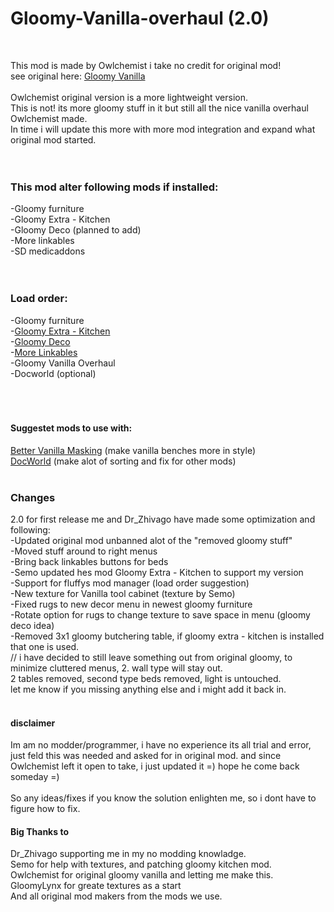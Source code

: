 # Gloomy-Vanilla-overhaul (2.0)

 <br /> 

This mod is made by Owlchemist i take no credit for original mod! <br /> 
see original here: [Gloomy Vanilla](https://steamcommunity.com/sharedfiles/filedetails/?id=1697864590) <br /> 
 <br /> 
Owlchemist original version is a more lightweight version. <br /> 
This is not! its more gloomy stuff in it but still all the nice vanilla overhaul Owlchemist made. <br /> 
In time i will update this more with more mod integration and expand what original mod started. <br /> 
 <br /> 
 <br /> 
### This mod alter following mods if installed: <br /> 
-Gloomy furniture <br /> 
-Gloomy Extra - Kitchen <br /> 
-Gloomy Deco (planned to add) <br /> 
-More linkables <br /> 
-SD medicaddons <br /> 
 <br /> 
 <br /> 
### Load order:
-Gloomy furniture <br /> 
-[Gloomy Extra - Kitchen](https://steamcommunity.com/sharedfiles/filedetails/?id=1730938407) <br /> 
-[Gloomy Deco](https://steamcommunity.com/sharedfiles/filedetails/?id=1865654125) <br /> 
-[More Linkables](https://steamcommunity.com/sharedfiles/filedetails/?id=110380920) <br />
-Gloomy Vanilla Overhaul <br /> 
-Docworld (optional) <br /> 
 <br /> 
 <br /> 
 <br /> 
#### Suggestet mods to use with: <br /> 
[Better Vanilla Masking](https://steamcommunity.com/sharedfiles/filedetails/?id=1736114368) (make vanilla benches more in style) <br /> 
[DocWorld](https://steamcommunity.com/sharedfiles/filedetails/?id=1568744597) (make alot of sorting and fix for other mods) <br /> 
<br /> 

### Changes <br /> 
2.0 for first release me and Dr_Zhivago have made some optimization and following: <br /> 
-Updated original mod unbanned alot of the "removed gloomy stuff" <br /> 
-Moved stuff around to right menus <br /> 
-Bring back linkables buttons for beds <br /> 
-Semo updated hes mod Gloomy Extra - Kitchen to support my version <br />
-Support for fluffys mod manager (load order suggestion)<br />
-New texture for Vanilla tool cabinet (texture by Semo)<br />
-Fixed rugs to new decor menu in newest gloomy furniture <br /> 
-Rotate option for rugs to change texture to save space in menu (gloomy deco idea)<br /> 
-Removed 3x1 gloomy butchering table, if gloomy extra - kitchen is installed that one is used.<br /> 
// i have decided to still leave something out from original gloomy, to minimize cluttered menus, 2. wall type will stay out. <br /> 
2 tables removed, second type beds removed, light is untouched. <br /> 
let me know if you missing anything else and i might add it back in. <br /> 
<br /> 




#### disclaimer<br /> 
Im am no modder/programmer, i have no experience its all trial and error, just feld this was needed and asked for in original mod.
and since Owlchemist left it open to take, i just updated it =) hope he come back someday =) <br /> 
<br /> 
So any ideas/fixes if you know the solution enlighten me, so i dont have to figure how to fix.<br /> 

#### Big Thanks to<br /> 
Dr_Zhivago supporting me in my no modding knowladge.<br /> 
Semo for help with textures, and patching gloomy kitchen mod.<br /> 
Owlchemist for original gloomy vanilla and letting me make this.<br /> 
GloomyLynx for greate textures as a start <br /> 
And all original mod makers from the mods we use.<br /> 

